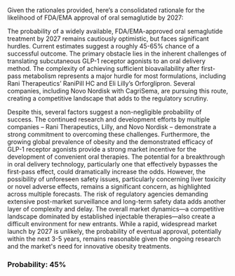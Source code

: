 Given the rationales provided, here’s a consolidated rationale for the likelihood of FDA/EMA approval of oral semaglutide by 2027:

The probability of a widely available, FDA/EMA-approved oral semaglutide treatment by 2027 remains cautiously optimistic, but faces significant hurdles. Current estimates suggest a roughly 45-65% chance of a successful outcome. The primary obstacle lies in the inherent challenges of translating subcutaneous GLP-1 receptor agonists to an oral delivery method. The complexity of achieving sufficient bioavailability after first-pass metabolism represents a major hurdle for most formulations, including Rani Therapeutics’ RaniPill HC and Eli Lilly’s Orforglipron. Several companies, including Novo Nordisk with CagriSema, are pursuing this route, creating a competitive landscape that adds to the regulatory scrutiny.

Despite this, several factors suggest a non-negligible probability of success. The continued research and development efforts by multiple companies – Rani Therapeutics, Lilly, and Novo Nordisk – demonstrate a strong commitment to overcoming these challenges.  Furthermore, the growing global prevalence of obesity and the demonstrated efficacy of GLP-1 receptor agonists provide a strong market incentive for the development of convenient oral therapies. The potential for a breakthrough in oral delivery technology, particularly one that effectively bypasses the first-pass effect, could dramatically increase the odds.  However, the possibility of unforeseen safety issues, particularly concerning liver toxicity or novel adverse effects, remains a significant concern, as highlighted across multiple forecasts. The risk of regulatory agencies demanding extensive post-market surveillance and long-term safety data adds another layer of complexity and delay. The overall market dynamics—a competitive landscape dominated by established injectable therapies—also create a difficult environment for new entrants. While a rapid, widespread market launch by 2027 is unlikely, the probability of eventual approval, potentially within the next 3-5 years, remains reasonable given the ongoing research and the market's need for innovative obesity treatments. 


### Probability: 45%